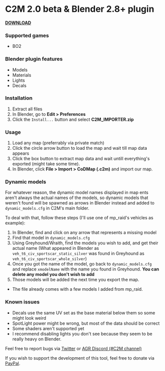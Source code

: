 # C2M 2.0 beta & Blender 2.8+ plugin 

[**DOWNLOAD**](https://github.com/sheilan102/C2M/raw/gh-pages/C2M_BETA.rar)

### Supported games
- BO2

### Blender plugin features
- Models
- Materials
- Lights
- Decals

### Installation
1. Extract all files
2. In Blender, go to **Edit > Preferences**
3. Click the `Install...` button and select **C2M_IMPORTER.zip**

### Usage
1. Load any map (preferrably via private match)
2. Click the circle arrow button to load the map and wait till map data appears
3. Click the box button to extract map data and wait untill everything's exported (might take some time).
4. In Blender, click **File > Import > CoDMap (.c2m)** and import our map.

### Dynamic models
For whatever reason, the dynamic model names displayed in map ents aren't always the actual names of the models, so dynamic models that weren't found will be spawned as arrows in Blender instead and added to `dynamic_models.cfg` in C2M's main folder.

To deal with that, follow these steps (I'll use one of mp_raid's vehicles as example):
1. In Blender, find and click on any arrow that represents a missing model
2. Find that model in `dynamic_models.cfg`
3. Using Greyhound/Wraith, find the models you wish to add, and get their actual name (What appeared in Blender as `veh_t6_civ_sportscar_static_silver` was found in Greyhound as `veh_t6_civ_sportscar_whole_silver`)
4. Once you got the name of the model, go back to `dynamic_models.cfg` and replace `xmodelName` with the name you found in Greyhound. **You can delete any model you don't wish to add**
5. Those models will be added the next time you export the map.

* The file already comes with a few models I added from mp_raid.

### Known issues
- Decals use the same UV set as the base material below them so some might look weird
- SpotLight power might be wrong, but most of the data should be correct
- Some shaders aren't supported yet
- I recommend disabling lights you don't see because they seem to be really heavy on Blender.


Feel free to report bugs via [Twitter](https://twitter.com/SHEILANff) or [AGR Discord (#C2M channel)](https://discord.gg/JcEvDBH)


If you wish to support the development of this tool, feel free to donate via [PayPal](https://paypal.me/ksheilan).
